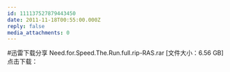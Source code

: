 ```yaml
---
id: 111137527879443450
date: 2011-11-18T00:55:00.000Z
reply: false
media_attachments: 0
---
```


#迅雷下载分享 Need.for.Speed.The.Run.full.rip-RAS.rar [文件大小：6.56 GB] 点击下载： ​​​​

